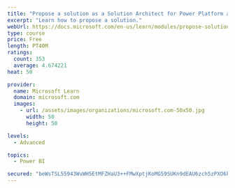 ```yaml
---
title: "Propose a solution as a Solution Architect for Power Platform and Dynamics 365"
excerpt: "Learn how to propose a solution."
webUrl: https://docs.microsoft.com/en-us/learn/modules/propose-solution/
type: course
price: Free
length: PT40M
ratings:
  count: 353
  average: 4.674221
heat: 50

provider:
  name: Microsoft Learn
  domain: microsoft.com
  images:
    - url: /assets/images/organizations/microsoft.com-50x50.jpg
      width: 50
      height: 50

levels:
  - Advanced

topics:
  - Power BI

secured: "beWsTSL55943WvWH5EtMFZHaU3++FMwXptjKoMG59SUKn9dEAU6zch5zPXO6kr9jI9E3KNkZOinv/hPu79tyMAUnQTV0CoQ5t8xYUQcLhzUDaF8aoYiMV2n9VNAaU9cVnAB51q/wG1OtfQg7PVaWvjLcnSCIH1eidz1mG47Mfv/LblL+xQ/MY1o4tuh8HD4IF9lObkVwAT/fRJYafYd/3hndD6fSMEe1BZT/xOBBHVWGpYSlj9i057yp0XQbOL+4npyxSbzQm2kQMPRKEmQwW9dIyk0dxEfGc5uvojhd8UKFQ3fSyL0H0Q/5gDmx/yvrmwWORhWk5Ja23fvcgdHaEakklyFTMulk/IFXhswcg0SZJMZNQ05rhR2k84b9yx/6MDXPaAvg/CRPky++ZdQ0Ah/gNxHQ/rrbRk2USEzEEuc=;M9jdL15fG0bKSsRmXQ93Jw=="
---
```


